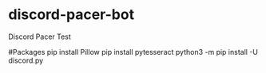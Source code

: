 # discord-pacer-bot
Discord Pacer Test

#Packages 
pip install Pillow
pip install pytesseract
python3 -m pip install -U discord.py
